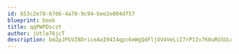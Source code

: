 ```yaml
---
id: 653c2e78-6766-4a70-9c94-bee2e004df57
blueprint: book
title: qqPWPDsczt
author: jUtle76jcT
description: bm2pJPbVZ8DriceAaI94I4qpc6eWgQdFljOV4VeLiI7rP1Iv7K0uRGSULdz1Ei4wDGOGfZLi7LnjoQWtjohMqoJJbRGN5ddarIJh
---
```

